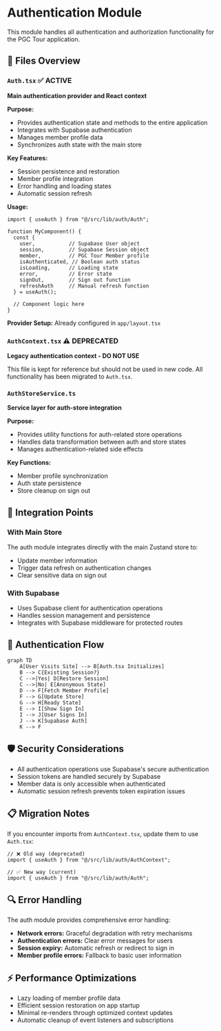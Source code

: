 # Authentication Module

This module handles all authentication and authorization functionality for the PGC Tour application.

## 📁 Files Overview

### `Auth.tsx` ✅ **ACTIVE**
**Main authentication provider and React context**

**Purpose:** 
- Provides authentication state and methods to the entire application
- Integrates with Supabase authentication
- Manages member profile data
- Synchronizes auth state with the main store

**Key Features:**
- Session persistence and restoration
- Member profile integration
- Error handling and loading states
- Automatic session refresh

**Usage:**
```tsx
import { useAuth } from "@/src/lib/auth/Auth";

function MyComponent() {
  const { 
    user,           // Supabase User object
    session,        // Supabase Session object
    member,         // PGC Tour Member profile
    isAuthenticated, // Boolean auth status
    isLoading,      // Loading state
    error,          // Error state
    signOut,        // Sign out function
    refreshAuth     // Manual refresh function
  } = useAuth();
  
  // Component logic here
}
```

**Provider Setup:** Already configured in `app/layout.tsx`

### `AuthContext.tsx` ⚠️ **DEPRECATED**
**Legacy authentication context - DO NOT USE**

This file is kept for reference but should not be used in new code. All functionality has been migrated to `Auth.tsx`.

### `AuthStoreService.ts`
**Service layer for auth-store integration**

**Purpose:**
- Provides utility functions for auth-related store operations
- Handles data transformation between auth and store states
- Manages authentication-related side effects

**Key Functions:**
- Member profile synchronization
- Auth state persistence
- Store cleanup on sign out

## 🔧 Integration Points

### With Main Store
The auth module integrates directly with the main Zustand store to:
- Update member information
- Trigger data refresh on authentication changes
- Clear sensitive data on sign out

### With Supabase
- Uses Supabase client for authentication operations
- Handles session management and persistence
- Integrates with Supabase middleware for protected routes

## 🔄 Authentication Flow

```mermaid
graph TD
    A[User Visits Site] --> B[Auth.tsx Initializes]
    B --> C{Existing Session?}
    C -->|Yes| D[Restore Session]
    C -->|No| E[Anonymous State]
    D --> F[Fetch Member Profile]
    F --> G[Update Store]
    G --> H[Ready State]
    E --> I[Show Sign In]
    I --> J[User Signs In]
    J --> K[Supabase Auth]
    K --> F
```

## 🛡️ Security Considerations

- All authentication operations use Supabase's secure authentication
- Session tokens are handled securely by Supabase
- Member data is only accessible when authenticated
- Automatic session refresh prevents token expiration issues

## 📋 Migration Notes

If you encounter imports from `AuthContext.tsx`, update them to use `Auth.tsx`:

```tsx
// ❌ Old way (deprecated)
import { useAuth } from "@/src/lib/auth/AuthContext";

// ✅ New way (current)
import { useAuth } from "@/src/lib/auth/Auth";
```

## 🔍 Error Handling

The auth module provides comprehensive error handling:

- **Network errors:** Graceful degradation with retry mechanisms
- **Authentication errors:** Clear error messages for users
- **Session expiry:** Automatic refresh or redirect to sign in
- **Member profile errors:** Fallback to basic user information

## ⚡ Performance Optimizations

- Lazy loading of member profile data
- Efficient session restoration on app startup
- Minimal re-renders through optimized context updates
- Automatic cleanup of event listeners and subscriptions
